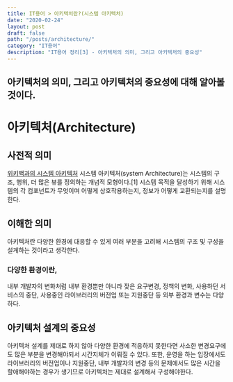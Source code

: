 ```yaml
---
title: IT용어 > 아키텍처란?(시스템 아키텍처)
date: "2020-02-24"
layout: post
draft: false
path: "/posts/architecture/"
category: "IT용어"
description: "IT용어 정리[3] - 아키텍처의 의미, 그리고 아키텍처의 중요성"
---
```

아키텍처의 의미, 그리고 아키텍처의 중요성에 대해 알아볼 것이다.
---

# 아키텍처(Architecture)

## 사전적 의미
[위키백과의 시스템 아키텍처](https://ko.wikipedia.org/wiki/%EC%8B%9C%EC%8A%A4%ED%85%9C_%EC%95%84%ED%82%A4%ED%85%8D%EC%B2%98#cite_note-1)
시스템 아키텍처(system Architecture)는 시스템의 구조, 행위, 더 많은 뷰를 정의하는 개념적 모형이다.[1] 시스템 목적을 달성하기 위해 시스템의 각 컴포넌트가 무엇이며 어떻게 상호작용하는지, 정보가 어떻게 교환되는지를 설명한다.

## 이해한 의미
아키텍처란 다양한 환경에 대응할 수 있게 여러 부분을 고려해 시스템의 구조 및 구성을 설계하는 것이라고 생각한다. 

### 다양한 환경이란, 
내부 개발자의 변화처럼 내부 환경뿐만 아니라 잦은 요구변경, 정책의 변화, 사용하던 서비스의 중단, 사용중인 라이브러리의 버전업 또는 지원중단 등 외부 환경과 변수는 다양하다.

## 아키텍처 설계의 중요성
아키텍처 설계를 제대로 하지 않아 다양한 환경에 적응하지 못한다면 사소한 변경요구에도 많은 부분을 변경해야되서 시간지체가 이뤄질 수 있다.
또한, 운영을 하는 입장에서도 라이브러리의 버전업이나 지원중단, 내부 개발자의 변경 등의 문제에서도 많은 시간을 할애해야하는 경우가 생기므로 아키텍처는 제대로 설계해서 구성해야한다.